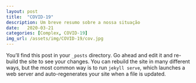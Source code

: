 ```yaml
---
layout: post
title:  "COVID-19"
description: Um breve resumo sobre a nossa situação
date:   2020-03-21
categories: [Complex, COVID-19]
img_url: /assets/img/COVID-19/cov.jpg
---
```

You’ll find this post in your `_posts` directory. Go ahead and edit it and re-build the site to see your changes. You can rebuild the site in many different ways, but the most common way is to run `jekyll serve`, which launches a web server and auto-regenerates your site when a file is updated.
